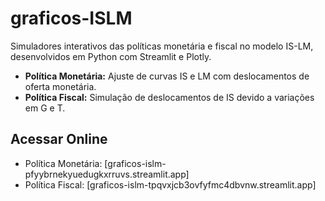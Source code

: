 # graficos-ISLM
Simuladores interativos das políticas monetária e fiscal no modelo IS-LM, desenvolvidos em Python com Streamlit e Plotly.

- **Política Monetária:** Ajuste de curvas IS e LM com deslocamentos de oferta monetária.
- **Política Fiscal:** Simulação de deslocamentos de IS devido a variações em G e T.

## Acessar Online

- Política Monetária: [graficos-islm-pfyybrnekyuedugkxrruvs.streamlit.app]
- Política Fiscal: [graficos-islm-tpqvxjcb3ovfyfmc4dbvnw.streamlit.app]
